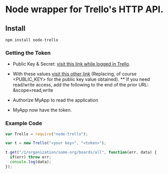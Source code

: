 Node wrapper for Trello's HTTP API.
====

## Install

    npm install node-trello

### Getting the Token

* Public Key & Secret: [visit this link while logged in Trello](https://trello.com/1/appKey/generate).

* With these values [visit this other link](https://trello.com/1/connect?key=<PUBLIC_KEY>&name=MyApp&response_type=token) (Replacing, of course &lt;PUBLIC_KEY&gt; for the public key value obtained).
** If you need read/write access, add the following to the end of the prior URL:  &scope=read,write

* Authorize MyApp to read the application

* MyApp now have the token.

### Example Code

````javascript
var Trello = require("node-trello");

var t = new Trello("<your key>", "<token>");

t.get("/1/organization/some-org/boards/all", function(err, data) {
  if(err) throw err;
  console.log(data);
});
